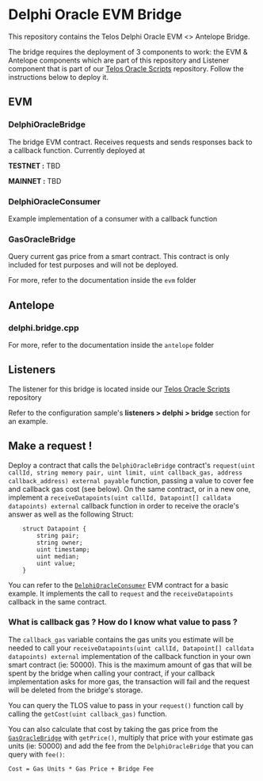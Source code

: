 # Delphi Oracle EVM Bridge

This repository contains the Telos Delphi Oracle EVM <> Antelope Bridge.

The bridge requires the deployment of 3 components to work: the EVM & Antelope components which are part of this repository and Listener component that is part of our [Telos Oracle Scripts](https://github.com/telosnetwork/telos-oracle-scripts) repository. Follow the instructions below to deploy it.

## EVM

### DelphiOracleBridge

The bridge EVM contract. Receives requests and sends responses back to a callback function. Currently deployed at

**TESTNET :** TBD

**MAINNET :** TBD

### DelphiOracleConsumer

Example implementation of a consumer with a callback function

### GasOracleBridge

Query current gas price from a smart contract. This contract is only included for test purposes and will not be deployed.

For more, refer to the documentation inside the `evm` folder

## Antelope

### delphi.bridge.cpp

For more, refer to the documentation inside the `antelope` folder

## Listeners

The listener for this bridge is located inside our [Telos Oracle Scripts](https://github.com/telosnetwork/telos-oracle-scripts) repository

Refer to the configuration sample's **listeners > delphi > bridge** section for an example.

## Make a request !

Deploy a contract that calls the `DelphiOracleBridge` contract's `request(uint callId, string memory pair, uint limit, uint callback_gas, address callback_address) external payable` function, passing a value to cover fee and callback gas cost (see below). On the same contract, or in a new one, implement a `receiveDatapoints(uint callId, Datapoint[] calldata datapoints) external` callback function in order to receive the oracle's answer as well as the following Struct:

```
    struct Datapoint {
        string pair;
        string owner;
        uint timestamp;
        uint median;
        uint value;
    }
```

You can refer to the [`DelphiOracleConsumer`](https://github.com/telosnetwork/delphi-oracle-bridge/blob/master/evm/contracts/DelphiOracleConsumer.sol) EVM contract for a basic example. It implements the call to `request` and the `receiveDatapoints` callback in the same contract.

### What is callback gas ? How do I know what value to pass ?

The `callback_gas` variable contains the gas units you estimate will be needed to call your `receiveDatapoints(uint callId, Datapoint[] calldata datapoints) external` implementation of the callback function in your own smart contract (ie: 50000). This is the maximum amount of gas that will be spent by the bridge when calling your contract, if your callback implementation asks for more gas, the transaction will fail and the request will be deleted from the bridge's storage.

You can query the TLOS value to pass in your `request()` function call by calling the `getCost(uint callback_gas)` function.

You can also calculate that cost by taking the gas price from the [`GasOracleBridge`](https://github.com/telosnetwork/gas-oracle-bridge) with `getPrice()`, multiply that price with your estimate gas units (ie: 50000) and add the fee from the `DelphiOracleBridge` that you can query with `fee()`:

`Cost = Gas Units * Gas Price + Bridge Fee`
